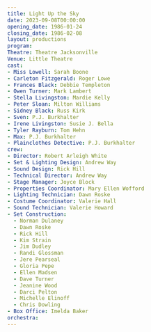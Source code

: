 ```yaml
---
title: Light Up the Sky
date: 2023-09-08T00:00:00
opening_date: 1986-01-24
closing_date: 1986-02-08
layout: productions
program:
Theatre: Theatre Jacksonville
Venue: Little Theatre
cast:
- Miss Lowell: Sarah Boone
- Carleton Fitzgerald: Roger Lowe
- Frances Black: Debbie Templeton
- Owen Turner: Mark Lambert
- Stella Livingston: Mardie Kelly
- Peter Sloan: Milton Williams
- Sidney Black: Russ Kirk
- Sven: P.J. Burkhalter
- Irene Livingston: Susie J. Bella
- Tyler Rayburn: Tom Hehn
- Max: P.J. Burkhalter
- Plainclothes Detective: P.J. Burkhalter
crew:
- Director: Robert Arleigh White
- Set & Lighting Design: Andrew Way
- Sound Design: Rick Hill
- Technical Director: Andrew Way
- Stage Manager: Joyce Block
- Properties Coordinator: Mary Ellen Wofford
- Lighting Technician: Dawn Roske
- Costume Coordinator: Valerie Hall
- Sound Technician: Valerie Howard
- Set Construction:
  - Norman Dulaney
  - Dawn Roske
  - Rick Hill
  - Kim Strain
  - Jim Dudley
  - Randi Glossman
  - Jere Pearseal
  - Gloria Pepe
  - Ellen Madsen
  - Dave Turner
  - Jeanine Wood
  - Darci Pelton
  - Michelle Elinoff
  - Chris Dowling
- Box Office: Imelda Baker
orchestra:
---
```


